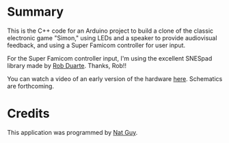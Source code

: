 # Summary

This is the C++ code for an Arduino project to build a clone of the classic electronic game "Simon," using LEDs and a speaker to provide audiovisual feedback, and using a Super Famicom controller for user input.

For the Super Famicom controller input, I'm using the excellent SNESpad library made by [Rob Duarte](http://code.google.com/p/nespad/). Thanks, Rob!!

You can watch a video of an early version of the hardware [here](http://www.youtube.com/watch?v=kHPPuXDk-Dk). Schematics are forthcoming.

# Credits

This application was programmed by [Nat Guy](http://www.natguy.net).
